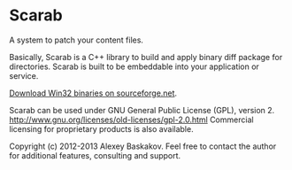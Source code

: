 Scarab
======

A system to patch your content files.

Basically, Scarab is a C++ library to build and apply binary diff package for directories.
Scarab is built to be embeddable into your application or service.


[Download Win32 binaries on sourceforge.net](https://sourceforge.net/projects/scarabdiff/files/).

Scarab can be used under GNU General Public License (GPL), version 2.
http://www.gnu.org/licenses/old-licenses/gpl-2.0.html
Commercial licensing for proprietary products is also available.

Copyright (c) 2012-2013 Alexey Baskakov.
Feel free to contact the author for additional features, consulting and support.

